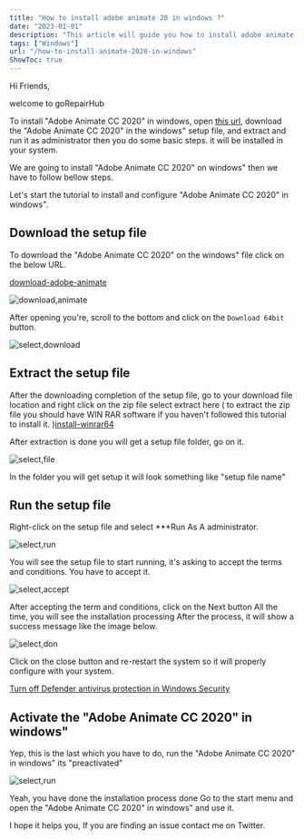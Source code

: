 ```yaml
---
title: "How to install adobe animate 20 in windows ?"
date: "2023-01-01"
description: "This article will guide you how to install adobe animate 2020 in windows"
tags: ["Windows"]
url: "/how-to-install-animate-2020-in-windows"
ShowToc: true
---
```

Hi Friends,

welcome to  goRepairHub

To install "Adobe Animate CC 2020" in windows, open <a href="https://getintopc.com/softwares/design/adobe-animate-cc-2020-free-download-5068093/">
this url</a>, download the "Adobe Animate CC 2020" in the windows" setup file, and extract and run it as administrator then you do some basic steps. it will be installed in your system.

We are going to install "Adobe Animate CC 2020" on windows" then we have to follow bellow steps.

Let's start the tutorial to install and configure "Adobe Animate CC 2020" in windows".

## Download the setup file

To download the "Adobe Animate CC 2020" on the windows" file click on the below URL.

<a href="https://getintopc.com/softwares/design/adobe-animate-cc-2020-free-download-5068093/">download-adobe-animate</a>

![download,animate](https://gorepairhub.github.io/images/2022-11-20-install-animate-2020-in-windows/search-animate.png)

After opening you're, scroll to the bottom and click on the `Download 64bit` button.

![select,download](https://gorepairhub.github.io/images/2022-11-20-install-animate-2020-in-windows/download-animate.png)

## Extract the setup file

After the downloading completion of the setup file, go to your download file location and right click on the zip file select extract here 
( to extract the zip file you should have WIN RAR software if you haven't followed this tutorial to install it. )<a href= "/how-to-install-winrar-in-windows/">install-winrar64</a>

After extraction is done you will get a setup file folder, go on it.

![select,file](https://gorepairhub.github.io/images/2022-11-20-install-animate-2020-in-windows/extract.png)

In the folder you will get setup it will look something like "setup file name"

## Run the setup file

Right-click on the setup file and select ***Run As A administrator.

![select,run](https://gorepairhub.github.io/images/2022-11-20-install-animate-2020-in-windows/run-admin.png)

You will see the setup file to start running, it's asking to accept the terms and conditions. You have to accept it.

![select,accept](https://gorepairhub.github.io/images/2022-11-20-install-animate-2020-in-windows/install-animate.png)

After accepting the term and conditions, click on the Next button All the time, you will see the installation processing After the process, it will show a success message like the image below.

![select,don](https://gorepairhub.github.io/images/2022-11-20-install-animate-2020-in-windows/install-done.png)

Click on the close button and re-restart the system so it will properly configure with your system.

<a href="/how-to-disable-windows-defender/">Turn off Defender antivirus protection in Windows Security</a>


## Activate the "Adobe Animate CC 2020" in windows"

Yep, this is the last which you have to do, run the "Adobe Animate CC 2020" in windows" its "preactivated"

![select,run](https://gorepairhub.github.io/images/2022-11-20-install-animate-2020-in-windows/install-done.png)

Yeah, you have done the installation process done Go to the start menu and open the "Adobe Animate CC 2020" in windows" and use it.

I hope it helps you, If you are finding an issue contact me on Twitter.
